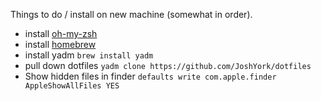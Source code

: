 Things to do / install on new machine (somewhat in order).

- install [oh-my-zsh](https://github.com/robbyrussell/oh-my-zsh)
- install [homebrew](https://brew.sh)
- install yadm `brew install yadm`
- pull down dotfiles `yadm clone https://github.com/JoshYork/dotfiles`
- Show hidden files in finder `defaults write com.apple.finder AppleShowAllFiles YES`
